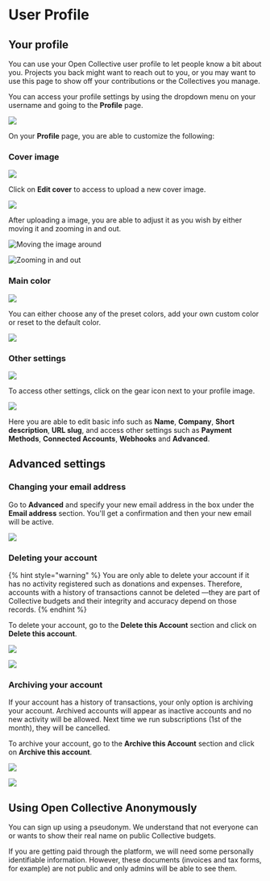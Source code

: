 # User Profile

## Your profile

You can use your Open Collective user profile to let people know a bit about you. Projects you back might want to reach out to you, or you may want to use this page to show off your contributions or the Collectives you manage.

You can access your profile settings by using the dropdown menu on your username and going to the **Profile** page.

![](../.gitbook/assets/product_user-profile_dropdown-menu_2019-11-15.png)

On your **Profile** page, you are able to customize the following:

### Cover image

![](../.gitbook/assets/product_user-profile_profile-options_2019-11-15.png)

Click on **Edit cover** to access to upload a new cover image.

![](../.gitbook/assets/product_user-profile_cover-options_2019-11-15%20%281%29.png)

After uploading a image, you are able to adjust it as you wish by either moving it and zooming in and out.

![Moving the image around](../.gitbook/assets/product_user-profile_cover-move_2019-11-15.gif)

![Zooming in and out](../.gitbook/assets/product_user-profile_cover-zoom_2019-11-15.gif)

### Main color

![](../.gitbook/assets/product_user-profile_profile-edit-main-color_2019-11-15.png)

You can either choose any of the preset colors, add your own custom color or reset to the default color.

![](../.gitbook/assets/product_user-profile_accent-color-change-and-reset_2019-11-15.gif)

### Other settings

![](../.gitbook/assets/product_user-profile_profile-settings_2019-11-15.png)

To access other settings, click on the gear icon next to your profile image.

![](../.gitbook/assets/product_user-profile_other-settings_2019-11-15.png)

Here you are able to edit basic info such as **Name**, **Company**, **Short description**, **URL slug**, and access other settings such as **Payment Methods**, **Connected Accounts**, **Webhooks** and **Advanced**.

## Advanced settings

### Changing your email address

Go to **Advanced** and specify your new email address in the box under the **Email address** section. You'll get a confirmation and then your new email will be active.

![](../.gitbook/assets/product_user-profile_new-email_2019-11-15%20%281%29.gif)

### Deleting your account

{% hint style="warning" %}
You are only able to delete your account if it has no activity registered such as donations and expenses. Therefore, accounts with a history of transactions cannot be deleted —they are part of Collective budgets and their integrity and accuracy depend on those records.
{% endhint %}

To delete your account, go to the **Delete this Account** section and click on **Delete this account**.

![](../.gitbook/assets/product_user-profile_advanced_delete_2019-11-15.png)

![](../.gitbook/assets/product_user-profile_advanced_delete_2019-11-15.gif)

### Archiving your account

If your account has a history of transactions, your only option is archiving your account. Archived accounts will appear as inactive accounts and no new activity will be allowed. Next time we run subscriptions \(1st of the month\), they will be cancelled.

To archive your account, go to the **Archive this Account** section and click on **Archive this account**.

![](../.gitbook/assets/product_user-profile_advanced_archive_2019-11-15%20%281%29.png)

![](../.gitbook/assets/product_user-profile_advanced_archive_2019-11-15.gif)

## Using Open Collective Anonymously

You can sign up using a pseudonym. We understand that not everyone can or wants to show their real name on public Collective budgets.

If you are getting paid through the platform, we will need some personally identifiable information. However, these documents \(invoices and tax forms, for example\) are not public and only admins will be able to see them.


